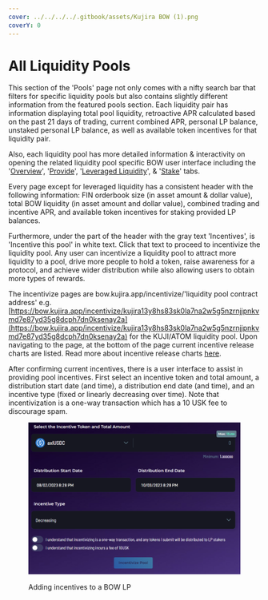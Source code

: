 ```yaml
---
cover: ../../../../.gitbook/assets/Kujira BOW (1).png
coverY: 0
---
```


# All Liquidity Pools

This section of the 'Pools' page not only comes with a nifty search bar that filters for specific liquidity pools but also contains slightly different information from the featured pools section. Each liquidity pair has information displaying total pool liquidity, retroactive APR calculated based on the past 21 days of trading, current combined APR, personal LP balance, unstaked personal LP balance, as well as available token incentives for that liquidity pair.

Also, each liquidity pool has more detailed information & interactivity on opening the related liquidity pool specific BOW user interface including the '[Overview](pool-overview.md)', '[Provide](provide-to-a-pool.md)', '[Leveraged Liquidity](leveraged-liquidity.md)', & '[Stake](stake-lp-with-a-pool.md)' tabs.&#x20;

Every page except for leveraged liquidity has a consistent header with the following information: FIN orderbook size (in asset amount & dollar value), total BOW liquidity (in asset amount and dollar value), combined trading and incentive APR, and available token incentives for staking provided LP balances. &#x20;

Furthermore, under the part of the header with the gray text 'Incentives', is 'Incentive this pool' in white text. Click that text to proceed to incentivize the liquidity pool. Any user can incentivize a liquidity pool to attract more liquidity to a pool, drive more people to hold a token, raise awareness for a protocol, and achieve wider distribution while also allowing users to obtain more types of rewards.&#x20;

The incentivize pages are bow.kujira.app/incentivize/'liquidity pool contract address' e.g. [https://bow.kujira.app/incentivize/kujira13y8hs83sk0la7na2w5g5nzrnjjpnkvmd7e87yd35g8dcph7dn0ksenay2a](https://bow.kujira.app/incentivize/kujira13y8hs83sk0la7na2w5g5nzrnjjpnkvmd7e87yd35g8dcph7dn0ksenay2a) for the KUJI/ATOM liquidity pool. Upon navigating to the page, at the bottom of the page current incentive release charts are listed. Read more about incentive release charts [here](pool-overview.md#incentive-release-charts).&#x20;

After confirming current incentives, there is a user interface to assist in providing pool incentives. First select an incentive token and total amount, a distribution start date (and time), a distribution end date (and time), and an incentive type (fixed or linearly decreasing over time). Note that incentivization is a one-way transaction which has a 10 USK fee to discourage spam.&#x20;

<figure><img src="../../../../.gitbook/assets/image (16).png" alt=""><figcaption><p>Adding incentives to a BOW LP</p></figcaption></figure>
